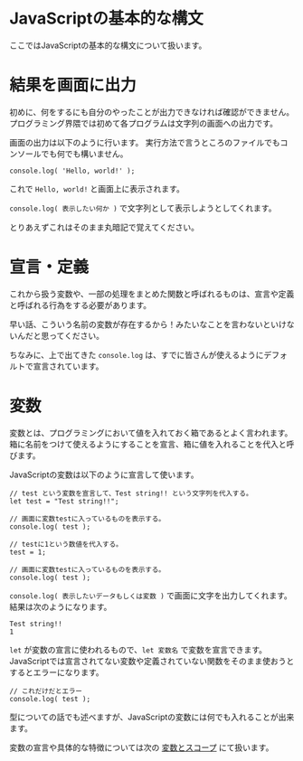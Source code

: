 # JavaScriptの基本的な構文

ここではJavaScriptの基本的な構文について扱います。

# 結果を画面に出力

初めに、何をするにも自分のやったことが出力できなければ確認ができません。
プログラミング界隈では初めて各プログラムは文字列の画面への出力です。

画面の出力は以下のように行います。
実行方法で言うところのファイルでもコンソールでも何でも構いません。

```
console.log( 'Hello, world!' );
```

これで `Hello, world!` と画面上に表示されます。

`console.log( 表示したい何か )` で文字列として表示しようとしてくれます。

とりあえずこれはそのまま丸暗記で覚えてください。


# 宣言・定義

これから扱う変数や、一部の処理をまとめた関数と呼ばれるものは、宣言や定義と呼ばれる行為をする必要があります。

早い話、こういう名前の変数が存在するから！みたいなことを言わないといけないんだと思ってください。

ちなみに、上で出てきた `console.log` は、すでに皆さんが使えるようにデフォルトで宣言されています。

# 変数

変数とは、プログラミングにおいて値を入れておく箱であるとよく言われます。
箱に名前をつけて使えるようにすることを宣言、箱に値を入れることを代入と呼びます。

JavaScriptの変数は以下のように宣言して使います。

```
// test という変数を宣言して、Test string!! という文字列を代入する。
let test = "Test string!!";

// 画面に変数testに入っているものを表示する。
console.log( test );

// testに1という数値を代入する。
test = 1;

// 画面に変数testに入っているものを表示する。
console.log( test );
```

`console.log( 表示したいデータもしくは変数 )` で画面に文字を出力してくれます。
結果は次のようになります。

```
Test string!!
1
```

`let` が変数の宣言に使われるもので、`let 変数名` で変数を宣言できます。
JavaScriptでは宣言されてない変数や定義されていない関数をそのまま使おうとするとエラーになります。

```
// これだけだとエラー
console.log( test );
```

型についての話でも述べますが、JavaScriptの変数には何でも入れることが出来ます。

変数の宣言や具体的な特徴については次の [変数とスコープ](Variable.md) にて扱います。
